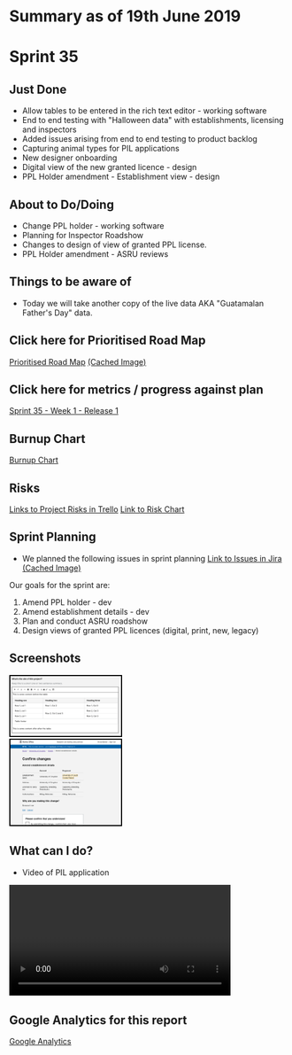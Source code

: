 # Summary as of 19th June 2019 

# Sprint 35

## Just Done
* Allow tables to be entered in the rich text editor - working software
* End to end testing with "Halloween data" with  establishments, licensing and inspectors
* Added issues arising from end to end testing to product backlog
* Capturing animal types for PIL applications
* New designer onboarding
* Digital view of the new granted licence - design
* PPL Holder amendment - Establishment view - design


## About to Do/Doing
* Change PPL holder - working software
* Planning for Inspector Roadshow
* Changes to design of view of granted PPL license.
* PPL Holder amendment - ASRU reviews

## Things to be aware of
* Today we will take another copy of the live data AKA "Guatamalan Father's Day" data.

## Click here for Prioritised Road Map
[Prioritised Road Map](https://trello.com/b/p7x9hbPV/prioritised-roadmap)    [\(Cached Image\)](graphs/ASLRoadMap19062019.jpg)

## Click here for metrics / progress against plan
[Sprint 35 - Week 1 - Release 1](graphs/progress19062019.png)

## Burnup Chart

[Burnup Chart](burnup19062019.md)

## Risks
[Links to Project Risks in Trello](https://trello.com/b/VuFuCL7t/risk-register-and-kpis-asl-delivery) 
[Link to Risk Chart](graphs/risk19062019.png)

## Sprint Planning
* We planned the following issues in sprint planning 
[Link to Issues in Jira](https://jira.digital.homeoffice.gov.uk/secure/RapidBoard.jspa?rapidView=261)    [\(Cached Image\)](graphs/sprint19062019.png)

Our goals for the sprint are:
1. Amend PPL holder - dev 
2. Amend establishment details - dev 
3. Plan and conduct ASRU roadshow 
4. Design views of granted PPL licences (digital, print, new, legacy) 

## Screenshots
<a href="graphs/proto1_19062019.png"><img src="graphs/proto1_19062019.png" alt="HTML5 Icon" width="200" style="border:2px solid black"></a>
<br>
<a href="graphs/proto2_19062019.png"><img src="graphs/proto2_19062019.png" alt="HTML5 Icon" width="200" style="border:2px solid black"></a>
<br>

## What can I do?
* Video of PIL application
<video controls width="400">
    <source src="graphs/PIL_Application.mp4"
            type="video/mp4">

    Sorry, your browser doesn't support embedded videos.
</video>

## Google Analytics for this report
[Google Analytics](graphs/GA19062019.jpg)

